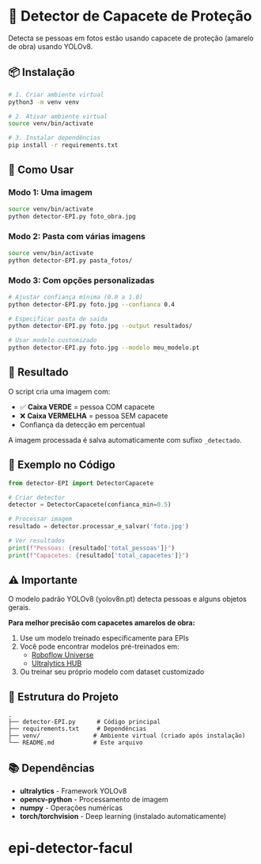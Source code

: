 # 🦺 Detector de Capacete de Proteção

Detecta se pessoas em fotos estão usando capacete de proteção (amarelo de obra) usando YOLOv8.

## 📦 Instalação

```bash
# 1. Criar ambiente virtual
python3 -m venv venv

# 2. Ativar ambiente virtual
source venv/bin/activate

# 3. Instalar dependências
pip install -r requirements.txt
```

## 🚀 Como Usar

### Modo 1: Uma imagem

```bash
source venv/bin/activate
python detector-EPI.py foto_obra.jpg
```

### Modo 2: Pasta com várias imagens

```bash
source venv/bin/activate
python detector-EPI.py pasta_fotos/
```

### Modo 3: Com opções personalizadas

```bash
# Ajustar confiança mínima (0.0 a 1.0)
python detector-EPI.py foto.jpg --confianca 0.4

# Especificar pasta de saída
python detector-EPI.py foto.jpg --output resultados/

# Usar modelo customizado
python detector-EPI.py foto.jpg --modelo meu_modelo.pt
```

## 🎯 Resultado

O script cria uma imagem com:
- ✅ **Caixa VERDE** = pessoa COM capacete
- ❌ **Caixa VERMELHA** = pessoa SEM capacete
- Confiança da detecção em percentual

A imagem processada é salva automaticamente com sufixo `_detectado`.

## 📝 Exemplo no Código

```python
from detector-EPI import DetectorCapacete

# Criar detector
detector = DetectorCapacete(confianca_min=0.5)

# Processar imagem
resultado = detector.processar_e_salvar('foto.jpg')

# Ver resultados
print(f"Pessoas: {resultado['total_pessoas']}")
print(f"Capacetes: {resultado['total_capacetes']}")
```

## ⚠️ Importante

O modelo padrão YOLOv8 (yolov8n.pt) detecta pessoas e alguns objetos gerais.

**Para melhor precisão com capacetes amarelos de obra:**
1. Use um modelo treinado especificamente para EPIs
2. Você pode encontrar modelos pré-treinados em:
   - [Roboflow Universe](https://universe.roboflow.com/)
   - [Ultralytics HUB](https://hub.ultralytics.com/)
3. Ou treinar seu próprio modelo com dataset customizado

## 🔧 Estrutura do Projeto

```
.
├── detector-EPI.py      # Código principal
├── requirements.txt     # Dependências
├── venv/               # Ambiente virtual (criado após instalação)
└── README.md           # Este arquivo
```

## 📚 Dependências

- **ultralytics** - Framework YOLOv8
- **opencv-python** - Processamento de imagem
- **numpy** - Operações numéricas
- **torch/torchvision** - Deep learning (instalado automaticamente)
# epi-detector-facul
